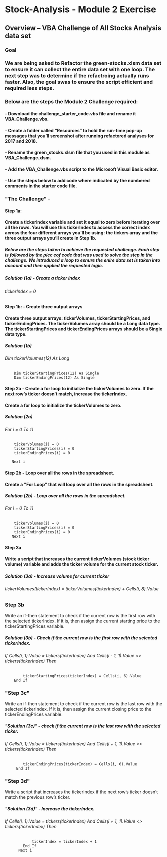 # Stock-Analysis - Module 2 Exercise
## Overview – VBA Challenge of All Stocks Analysis data set 
### Goal
### We are being asked to Refactor the green-stocks.xlsm data set to ensure it can collect the entire data set with one loop. The next step was to determine if the refactroing actually runs faster. Also, the goal swas to ensure the script efficient and required less steps.
### Below are the steps the Module 2 Challenge required:
#### - Download the challenge_starter_code.vbs file and rename it VBA_Challenge.vbs.
#### - Create a folder called “Resources” to hold the run-time pop-up messages that you’ll screenshot after running refactored analyses for 2017 and 2018.
#### - Rename the green_stocks.xlsm file that you used in this module as VBA_Challenge.xlsm.
#### - Add the VBA_Challenge.vbs script to the Microsoft Visual Basic editor.
#### - Use the steps below to add code where indicated by the numbered comments in the starter code file.
### "The Challenge" -
#### Step 1a:
#### Create a tickerIndex variable and set it equal to zero before iterating over all the rows. You will use this tickerIndex to access the correct index across the four different arrays you’ll be using: the tickers array and the three output arrays you’ll create in Step 1b.
##### Below are the steps taken to achieve the requested challenge. Each step is followed by the piec eof code that was used to solve the step in the challenge. We introduced a loop to esnure the enire data set is taken into account and then applied the requested logic.
##### Solution (1a) - Create a ticker Index
######    tickerIndex = 0
#### Step 1b: - Create three output arrays
#### Create three output arrays: tickerVolumes, tickerStartingPrices, and tickerEndingPrices. The tickerVolumes array should be a Long data type. The tickerStartingPrices and tickerEndingPrices arrays should be a Single data type.
##### Solution (1b)
######  Dim tickerVolumes(12) As Long
        Dim tickerStartingPrices(12) As Single
        Dim tickerEndingPrices(12) As Single
#### Step 2a - Create a for loop to initialize the tickerVolumes to zero. If the next row’s ticker doesn’t match, increase the tickerIndex.
#### Create a for loop to initialize the tickerVolumes to zero.
##### Solution (2a)
###### For i = 0 To 11
        tickerVolumes(i) = 0
        tickerStartingPrices(i) = 0
        tickerEndingPrices(i) = 0
        
       Next i
#### Step 2b - Loop over all the rows in the spreadsheet.
#### Create a "For Loop" that will loop over all the rows in the spreadsheet.
##### Solution (2b) - Loop over all the rows in the spreadsheet.
###### For i = 0 To 11
        tickerVolumes(i) = 0
        tickerStartingPrices(i) = 0
        tickerEndingPrices(i) = 0
       Next i
#### Step 3a
####  Write a script that increases the current tickerVolumes (stock ticker volume) variable and adds the ticker volume for the current stock ticker.
##### Solution (3a) - Increase volume for current ticker
######   tickerVolumes(tickerIndex) = tickerVolumes(tickerIndex) + Cells(i, 8).Value
### Step 3b
Write an if-then statement to check if the current row is the first row with the selected tickerIndex. If it is, then assign the current starting price to the tickerStartingPrices variable.
##### Solution (3b) - Check if the current row is the first row with the selected tickerIndex.
######  If Cells(i, 1).Value = tickers(tickerIndex) And Cells(i - 1, 1).Value <> tickers(tickerIndex) Then
            tickerStartingPrices(tickerIndex) = Cells(i, 6).Value
        End If
### "Step 3c" 
Write an if-then statement to check if the current row is the last row with the selected tickerIndex. If it is, then assign the current closing price to the tickerEndingPrices variable.
##### "Solution (3c)" - check if the current row is the last row with the selected ticker.
######   If Cells(i, 1).Value = tickers(tickerIndex) And Cells(i + 1, 1).Value <> tickers(tickerIndex) Then
            tickerEndingPrices(tickerIndex) = Cells(i, 6).Value
         End If
### "Step 3d" 
Write a script that increases the tickerIndex if the next row’s ticker doesn’t match the previous row’s ticker.
##### "Solution (3d)" - Increase the tickerIndex.
######    If Cells(i, 1).Value = tickers(tickerIndex) And Cells(i + 1, 1).Value <> tickers(tickerIndex) Then
                tickerIndex = tickerIndex + 1
            End If
          Next i

                      
